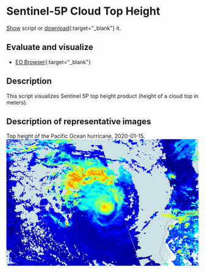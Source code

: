 # Sentinel-5P Cloud Top Height
<a href="#" id='togglescript'>Show</a> script or [download](script.js){:target="_blank"} it.
<div id='script_view' style="display:none">
{% highlight javascript %}
      {% include_relative script.js %}
{% endhighlight %}
</div>

## Evaluate and visualize
 - [EO Browser](https://sentinelshare.page.link/NFjW){:target="_blank"}   

## Description
This script visualizes Sentinel 5P top height product (height of a cloud top in meters).

## Description of representative images

Top height of the Pacific Ocean hurricane, 2020-01-15.
![NO2 tropospheric column](fig/fig1.png)


